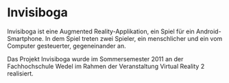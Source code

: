 Invisiboga
==========

Invisiboga ist eine Augmented Reality-Applikation, ein Spiel für ein Android-Smartphone. In dem Spiel treten zwei Spieler, ein menschlicher und ein vom Computer gesteuerter, gegeneinander an.

Das Projekt Invisiboga wurde im Sommersemester 2011 an der Fachhochschule Wedel im Rahmen der Veranstaltung Virtual Reality 2 realisiert.

